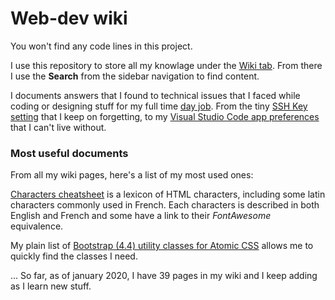 # Web-dev wiki

You won't find any code lines in this project.

I use this repository to store all my knowlage under the [Wiki tab](https://github.com/martindubenet/wed-dev/wiki). From there I use the **Search** from the sidebar navigation to find content.

I documents answers that I found to technical issues that I faced while coding or designing stuff for my full time [day job](https://www.linkedin.com/in/martindubenet/). From the tiny [SSH Key setting](https://github.com/martindubenet/wed-dev/wiki/setup-%E2%80%A2-SSH-key) that I keep on forgetting, to my [Visual Studio Code app preferences](https://github.com/martindubenet/wed-dev/wiki/app-%E2%80%A2-Visual-Studio-Code) that I can't live without.

### Most useful documents

From all my wiki pages, here's a list of my most used ones:

[Characters cheatsheet](https://github.com/martindubenet/wed-dev/wiki/Characters-cheatsheet-–-HTML-vs-HEX-vs-Glyphicons-–-En-Fr-lexicon) is a lexicon of HTML characters, including some latin characters commonly used in French. Each characters is described in both English and French and some have a link to their _FontAwesome_ equivalence.

My plain list of [Bootstrap (4.4) utility classes for Atomic CSS](https://github.com/martindubenet/wed-dev/wiki/css-%E2%80%A2-Bootstrap) allows me to quickly find the classes I need.

... So far, as of january 2020, I have 39 pages in my wiki and I keep adding as I learn new stuff.

